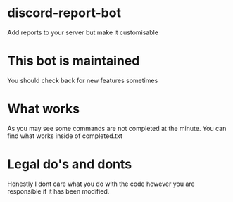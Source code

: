 # discord-report-bot
Add reports to your server but make it customisable

# This bot is maintained
You should check back for new features sometimes

# What works
As you may see some commands are not completed at the minute. You can find what works inside of completed.txt

# Legal do's and donts
Honestly I dont care what you do with the code however you are responsible if it has been modified.
